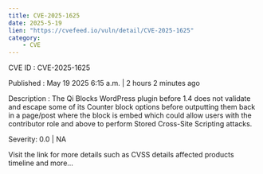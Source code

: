 ```yaml
---
title: CVE-2025-1625
date: 2025-5-19
lien: "https://cvefeed.io/vuln/detail/CVE-2025-1625"
category:
    - CVE
---
```


CVE ID : CVE-2025-1625

Published :  May 19
2025
6:15 a.m. | 2 hours
2 minutes ago

Description : The Qi Blocks WordPress plugin before 1.4 does not validate and escape some of its Counter block options before outputting them back in a page/post where the block is embed
which could allow users with the contributor role and above to perform Stored Cross-Site Scripting attacks.

Severity: 0.0 | NA

Visit the link for more details
such as CVSS details
affected products
timeline
and more...
